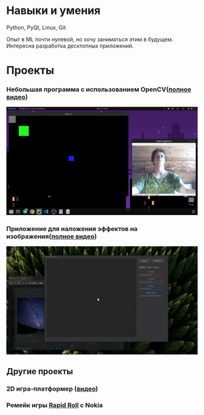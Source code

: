 # Навыки и умения

Python, PyQt, Linux, Git


Опыт в ML почти нулевой, но хочу заниматься этим в будущем.
Интересна разработка десктопных приложений.

# Проекты

### Небольшая программа с использованием OpenCV([полное видео](opencv_demo.mp4))
![](opencv_demo.GIF)

### Приложение для наложения эффектов на изображения([полное видео](qt_app.mp4))
![](qt_app.GIF)


## Другие проекты
### 2D игра-платформер ([видео](game_demo.mp4))
### Ремейк игры [Rapid Roll]() с Nokia

